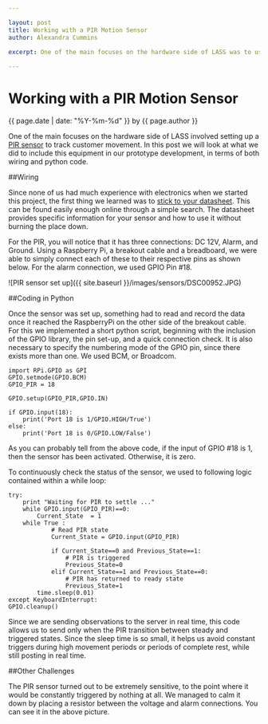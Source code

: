 ```yaml
--- 

layout: post
title: Working with a PIR Motion Sensor
author: Alexandra Cummins

excerpt: One of the main focuses on the hardware side of LASS was to use a PIR sensor to track customer movement.  In this post we will look at what we did to include this equipment in our prototype development, in terms of both wiring and python code.
 
---
```

#  Working with a PIR Motion Sensor
<p class='blog-post-meta'>{{ page.date | date: "%Y-%m-%d" }} by {{ page.author }}</p>


One of the main focuses on the hardware side of LASS involved setting up a [PIR sensor](https://www.sparkfun.com/products/8630) to track customer movement.  In this post we will look at what we did to include this equipment in our prototype development, in terms of both wiring and python code.



##Wiring

Since none of us had much experience with electronics when we started this project, the first thing we learned was to [stick to your datasheet](https://www.sparkfun.com/datasheets/Sensors/Proximity/SE-10.pdf).  This can be found easily enough online through a simple search.  The datasheet provides specific information for your sensor and how to use it without burning the place down.  

For the PIR, you will notice that it has three connections: DC 12V, Alarm, and Ground. Using a Raspberry Pi, a breakout cable and a breadboard, we were able to simply connect each of these to their respective pins as shown below.  For the alarm connection, we used GPIO Pin #18.  

![PIR sensor set up]({{ site.baseurl }}/images/sensors/DSC00952.JPG)



##Coding in Python

Once the sensor was set up, something had to read and record the data once it reached the RaspberryPi on the other side of the breakout cable.  
For this we implemented a short python script, beginning with the inclusion of the GPIO library, the pin set-up, and a quick connection check.  It is also necessary to specify the numbering mode of the GPIO pin, since there exists more than one.  We used BCM, or Broadcom.

	import RPi.GPIO as GPI
	GPIO.setmode(GPIO.BCM)
	GPIO_PIR = 18
	
	GPIO.setup(GPIO_PIR,GPIO.IN) 
	
	if GPIO.input(18):
  		print('Port 18 is 1/GPIO.HIGH/True')
	else:
  		print('Port 18 is 0/GPIO.LOW/False')

As you can probably tell from the above code, if the input of GPIO #18 is 1, then the sensor has been activated.  Otherwise, it is zero.

To continuously check the status of the sensor, we used to following logic contained within a while loop:

	try:
  		print "Waiting for PIR to settle ..."
  		while GPIO.input(GPIO_PIR)==0:
    		Current_State  = 1
  		while True :
    			# Read PIR state
    			Current_State = GPIO.input(GPIO_PIR)
   		
    			if Current_State==0 and Previous_State==1:
      				# PIR is triggered
     				Previous_State=0
    			elif Current_State==1 and Previous_State==0:
      				# PIR has returned to ready state
      				Previous_State=1
			time.sleep(0.01)      
	except KeyboardInterrupt:
  	GPIO.cleanup()

Since we are sending observations to the server in real time, this code allows us to send only when the PIR transition between steady and triggered states.  Since the sleep time is so small, it helps us avoid constant triggers during high movement periods or periods of complete rest, while still posting in real time.


##Other Challenges

The PIR sensor turned out to be extremely sensitive, to the point where it would be constantly triggered by nothing at all.  We managed to calm it down by placing a resistor between the voltage and alarm connections.  You can see it in the above picture.